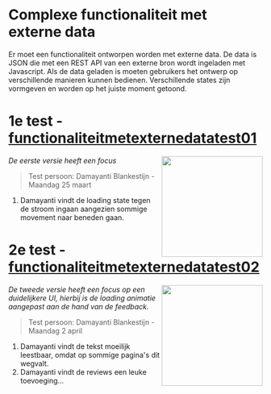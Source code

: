 # Complexe functionaliteit met externe data
Er moet een functionaliteit ontworpen worden met externe data. De data is JSON die met een REST API van een externe bron wordt ingeladen met Javascript. Als de data geladen is moeten gebruikers het ontwerp op verschillende manieren kunnen bedienen. Verschillende states zijn vormgeven en worden op het juiste moment getoond.

# 1e test - [functionaliteitmetexternedatatest01](https://joopakerboom.github.io/frontendvoordesigners/opdracht3/functionaliteitmetexternedatatest01/)

<img align="right" src="https://oege.ie.hva.nl/~akerboj001/githubimages/test01.png" width="200"> 

<em>De eerste versie heeft een focus</em>

> Test persoon: Damayanti Blankestijn - Maandag 25 maart

1. Damayanti vindt de loading state tegen de stroom ingaan aangezien sommige movement naar beneden gaan.

# 2e test - [functionaliteitmetexternedatatest02](https://joopakerboom.github.io/frontendvoordesigners/opdracht3/functionaliteitmetexternedatatest02/)

<img align="right" src="https://oege.ie.hva.nl/~akerboj001/githubimages/test01.png" width="200"> 

<em>De tweede versie heeft een focus op een duidelijkere UI, hierbij is de loading animatie aangepast aan de hand van de feedback.</em>

> Test persoon: Damayanti Blankestijn - Maandag 2 april

1. Damayanti vindt de tekst moeilijk leestbaar, omdat op sommige pagina's dit wegvalt.
2. Damayanti vindt de reviews een leuke toevoeging...
